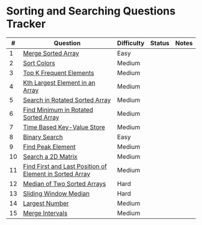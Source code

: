 # Sorting and Searching Questions Tracker

| #  | Question                                                                                             | Difficulty | Status   | Notes                                  |
|----|------------------------------------------------------------------------------------------------------|------------|----------|----------------------------------------|
| 1  | [Merge Sorted Array](https://leetcode.com/problems/merge-sorted-array/)                              | Easy       |        |                                        |
| 2  | [Sort Colors](https://leetcode.com/problems/sort-colors/)                                            | Medium     |        |                                        |
| 3  | [Top K Frequent Elements](https://leetcode.com/problems/top-k-frequent-elements/)                    | Medium     |        |                                        |
| 4  | [Kth Largest Element in an Array](https://leetcode.com/problems/kth-largest-element-in-an-array/)    | Medium     |        |                                        |
| 5  | [Search in Rotated Sorted Array](https://leetcode.com/problems/search-in-rotated-sorted-array/)      | Medium     |        |                                        |
| 6  | [Find Minimum in Rotated Sorted Array](https://leetcode.com/problems/find-minimum-in-rotated-sorted-array/) | Medium |        |                                        |
| 7  | [Time Based Key-Value Store](https://leetcode.com/problems/time-based-key-value-store/)              | Medium     |        |                                        |
| 8  | [Binary Search](https://leetcode.com/problems/binary-search/)                                        | Easy       |        |                                        |
| 9  | [Find Peak Element](https://leetcode.com/problems/find-peak-element/)                                | Medium     |        |                                        |
| 10 | [Search a 2D Matrix](https://leetcode.com/problems/search-a-2d-matrix/)                              | Medium     |        |                                        |
| 11 | [Find First and Last Position of Element in Sorted Array](https://leetcode.com/problems/find-first-and-last-position-of-element-in-sorted-array/) | Medium |        |                                        |
| 12 | [Median of Two Sorted Arrays](https://leetcode.com/problems/median-of-two-sorted-arrays/)            | Hard       |        |                                        |
| 13 | [Sliding Window Median](https://leetcode.com/problems/sliding-window-median/)                        | Hard       |        |                                        |
| 14 | [Largest Number](https://leetcode.com/problems/largest-number/)                                      | Medium     |        |                                        |
| 15 | [Merge Intervals](https://leetcode.com/problems/merge-intervals/)                                    | Medium     |        |                                        |
